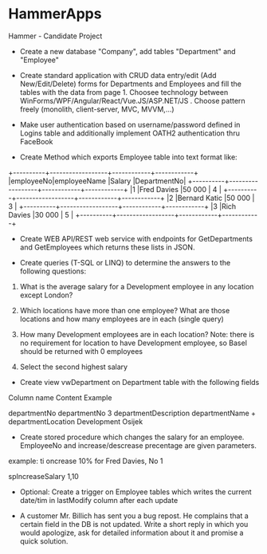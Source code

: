 # HammerApps
Hammer - Candidate Project

* Create a new database "Company", add tables "Department" and "Employee"

* Create standard application with CRUD data entry/edit (Add New/Edit/Delete) forms for Departments and Employees and fill the tables with the data from page 1.
  Choosee technology between WinForms/WPF/Angular/React/Vue.JS/ASP.NET/JS . Choose pattern freely (monolith, client-server, MVC, MVVM,...)
  
* Make user authentication based on username/password defined in Logins table and additionally implement OATH2 authentication thru FaceBook

* Create Method which exports Employee table into text format like:

+----------+------------------+------------+------------+
|employeeNo|employeeName      |Salary      |DepartmentNo| 
+----------+------------------+------------+------------+
|1         |Fred Davies       |50 000      |    4       | 
+----------+------------------+------------+------------+
|2         |Bernard Katic     |50 000      |    3       | 
+----------+------------------+------------+------------+
|3         |Rich Davies       |30 000      |    5       | 
+----------+------------------+------------+------------+



* Create WEB API/REST web service with endpoints for GetDepartments and GetEmployees which returns these lists in JSON.

* Create queries (T-SQL or LINQ) to determine the answers to the following questions:

1. What is the average salary for a Development employee in any location except London?

2. Which locations have more than one employee? What are those locations and how many employees are in each (single query)

3. How many Development employees are in each location?
   Note: there is no requirement for  location to have Development employee, so Basel should be returned with 0 employees
   
4. Select the second highest salary


* Create view vwDepartment on Department table with the following fields

Column name                     Content                         Example

departmentNo             departmentNo                           3
departmentDescription    departmentName + departmentLocation    Development Osijek

* Create stored procedure which changes the salary for an employee. EmployeeNo and increase/descrease precentage are given parameters.

example: ti oncrease 10% for Fred Davies, No 1

spIncreaseSalary 1,10

* Optional: Create a trigger on Employee tables which writes the current date/tim in lastModify column after each update



* A customer Mr. Billich has sent you a bug repost. He complains that a certain field in the DB is not updated.
  Write a short reply in which you would apologize, ask for detailed information about it and promise a quick solution.
  
